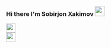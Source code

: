 ### Hi there I'm Sobirjon Xakimov <img src="https://media.giphy.com/media/hvRJCLFzcasrR4ia7z/giphy.gif" width="27px">

<a href="https://www.instagram.com/xakimov_0211/">
  <img src="https://upload.wikimedia.org/wikipedia/commons/thumb/a/a5/Instagram_icon.png/640px-Instagram_icon.png" width="25px">
</a> <br />
<a href="https://t.me/xakimov_0211/">
  <img src="https://assets.stickpng.com/images/5842a8fba6515b1e0ad75b03.png" width="25px">
</a>
